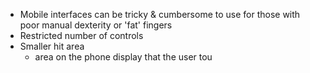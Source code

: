 - Mobile interfaces can be tricky & cumbersome to use for those with poor manual dexterity or 'fat' fingers
- Restricted number of controls
- Smaller hit area
	- area on the phone display that the user tou